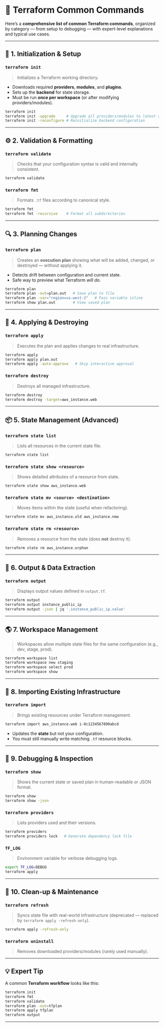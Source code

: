 
# 🧱 Terraform Common Commands

Here’s a **comprehensive list of common Terraform commands**, organized by category — from setup to debugging — with expert-level explanations and typical use cases.

---

## 🧱 1. Initialization & Setup

### `terraform init`
> Initializes a Terraform working directory.

- Downloads required **providers**, **modules**, and **plugins**.  
- Sets up the **backend** for state storage.  
- Must be run **once per workspace** (or after modifying providers/modules).

```bash
terraform init
terraform init -upgrade     # Upgrade all providers/modules to latest allowed versions
terraform init -reconfigure # Reinitialize backend configuration
```

---

## ⚙️ 2. Validation & Formatting

### `terraform validate`
> Checks that your configuration syntax is valid and internally consistent.

```bash
terraform validate
```

### `terraform fmt`
> Formats `.tf` files according to canonical style.

```bash
terraform fmt
terraform fmt -recursive    # Format all subdirectories
```

---

## 🔍 3. Planning Changes

### `terraform plan`
> Creates an **execution plan** showing what will be added, changed, or destroyed — without applying it.

- Detects drift between configuration and current state.  
- Safe way to preview what Terraform *will do*.

```bash
terraform plan
terraform plan -out=plan.out   # Save plan to file
terraform plan -var="region=us-west-2"   # Pass variable inline
terraform show plan.out        # View saved plan
```

---

## 🚀 4. Applying & Destroying

### `terraform apply`
> Executes the plan and applies changes to real infrastructure.

```bash
terraform apply
terraform apply plan.out
terraform apply -auto-approve   # Skip interactive approval
```

### `terraform destroy`
> Destroys all managed infrastructure.

```bash
terraform destroy
terraform destroy -target=aws_instance.web
```

---

## 📦 5. State Management (Advanced)

### `terraform state list`
> Lists all resources in the current state file.

```bash
terraform state list
```

### `terraform state show <resource>`
> Shows detailed attributes of a resource from state.

```bash
terraform state show aws_instance.web
```

### `terraform state mv <source> <destination>`
> Moves items within the state (useful when refactoring).

```bash
terraform state mv aws_instance.old aws_instance.new
```

### `terraform state rm <resource>`
> Removes a resource from the state (does **not** destroy it).

```bash
terraform state rm aws_instance.orphan
```

---

## 🧩 6. Output & Data Extraction

### `terraform output`
> Displays output values defined in `output.tf`.

```bash
terraform output
terraform output instance_public_ip
terraform output -json | jq '.instance_public_ip.value'
```

---

## 🌎 7. Workspace Management

> Workspaces allow multiple state files for the same configuration (e.g., dev, stage, prod).

```bash
terraform workspace list
terraform workspace new staging
terraform workspace select prod
terraform workspace show
```

---

## 🧰 8. Importing Existing Infrastructure

### `terraform import`
> Brings existing resources under Terraform management.

```bash
terraform import aws_instance.web i-0c1234567890abcd
```

- Updates the **state** but not your configuration.
- You must still manually write matching `.tf` resource blocks.

---

## 🧪 9. Debugging & Inspection

### `terraform show`
> Shows the current state or saved plan in human-readable or JSON format.

```bash
terraform show
terraform show -json
```

### `terraform providers`
> Lists providers used and their versions.

```bash
terraform providers
terraform providers lock   # Generate dependency lock file
```

### `TF_LOG`
> Environment variable for verbose debugging logs.

```bash
export TF_LOG=DEBUG
terraform apply
```

---

## 🧼 10. Clean-up & Maintenance

### `terraform refresh`
> Syncs state file with real-world infrastructure (deprecated — replaced by `terraform apply -refresh-only`).

```bash
terraform apply -refresh-only
```

### `terraform uninstall`
> Removes downloaded providers/modules (rarely used manually).

---

## 💡 Expert Tip

A common **Terraform workflow** looks like this:

```bash
terraform init
terraform fmt
terraform validate
terraform plan -out=tfplan
terraform apply tfplan
terraform output
```

---
